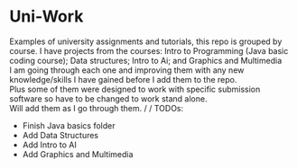 # Uni-Work
Examples of university assignments and tutorials, this repo is grouped by course. I have projects from the courses: Intro to Programming (Java basic coding course); Data structures; Intro to Ai; and Graphics and Multimedia\
I am going through each one and improving them with any new knowledge/skills I have gained before I add them to the repo. \
Plus some of them were designed to work with specific submission software so have to be changed to work stand alone. \
Will add them as I go through them. /
/
TODOs:
* Finish Java basics folder
* Add Data Structures
* Add Intro to AI
* Add Graphics and Multimedia
